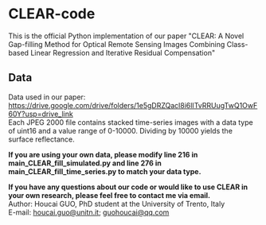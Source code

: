 # CLEAR-code
This is the official Python implementation of our paper "CLEAR: A Novel Gap-filling Method for Optical Remote Sensing Images Combining Class-based Linear Regression and Iterative Residual Compensation"

## Data
Data used in our paper: https://drive.google.com/drive/folders/1e5gDRZQacl8i6lITvRRUugTwQ1OwF60Y?usp=drive_link  
Each JPEG 2000 file contains stacked time-series images with a data type of uint16 and a value range of 0-10000. Dividing by 10000 yields the surface reflectance.

**If you are using your own data, please modify line 216 in main_CLEAR_fill_simulated.py and line 276 in main_CLEAR_fill_time_series.py to match your data type.**

**If you have any questions about our code or would like to use CLEAR in your own research, please feel free to contact me via email.**  
Author: Houcai GUO, PhD student at the University of Trento, Italy  
E-mail: houcai.guo@unitn.it; guohoucai@qq.com
